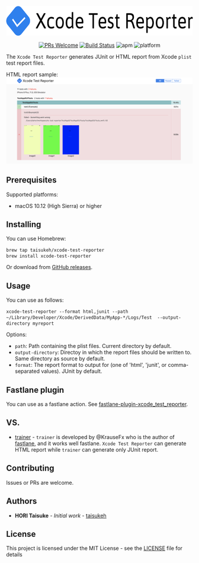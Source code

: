 <div align="center"><img src="./Sources/Lib/Html/XcodeTestReporter.svg" height="80px"></div>

<div align="center">

[![PRs Welcome](https://img.shields.io/badge/PRs-welcome-brightgreen.svg?style=flat)](http://makeapullrequest.com)
[![Build Status](https://travis-ci.org/taisukeh/xcode-test-reporter.svg?branch=master)](https://travis-ci.org/taisukeh/xcode-test-reporter)
![apm](https://img.shields.io/apm/l/vim-mode.svg)
![platform](https://img.shields.io/badge/platform-macOS-lightgrey.svg)

</div>

The `Xcode Test Reporter` generates JUnit or HTML report from Xcode `plist` test report files.

HTML report sample:
![image](assets/html_demo.png)

## Prerequisites

Supported platforms:
- macOS 10.12 (High Sierra) or higher

## Installing

You can use Homebrew:
```
brew tap taisukeh/xcode-test-reporter
brew install xcode-test-reporter
```

Or download from [GitHub releases](https://github.com/taisukeh/xcode-test-reporter/releases).

## Usage

You can use as follows:
```
xcode-test-reporter --format html,junit --path ~/Library/Developer/Xcode/DerivedData/MyApp-*/Logs/Test  --output-directory myreport
```

Options:
- `path`: Path containing the plist files. Current directory by default.
- `output-directory`: Directoy in which the report files should be written to.  Same directory as source by default.
- `format`: The report format to output for (one of 'html', 'junit', or comma-separated values). JUnit by default.

## Fastlane plugin

You can use as a fastlane action. See [fastlane-plugin-xcode_test_reporter](https://github.com/taisukeh/fastlane-plugin-xcode_test_reporter).

## VS.

- [trainer](https://github.com/KrauseFx/trainer) - `trainer` is developed by @KrauseFx who is the author of [fastlane](https://github.com/KrauseFx/trainer), and it works well fastlane. `Xcode Test Reporter` can generate HTML report while `trainer` can generate only JUnit report.

## Contributing

Issues or PRs are welcome.

## Authors

* **HORI Taisuke** - *Initial work* - [taisukeh](https://github.com/taisukeh)

## License

This project is licensed under the MIT License - see the [LICENSE](LICENSE) file for details
